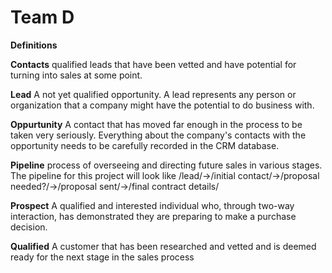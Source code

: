# **Team D**

**Definitions**

**Contacts** qualified leads that have been vetted and have potential for turning into sales at some point.

**Lead** A not yet qualified opportunity. A lead represents any person or organization that a company might have the potential to do business with.

**Oppurtunity** A contact that has moved far enough in the process to be taken very seriously. Everything about the company's contacts with the opportunity needs to be carefully recorded in the CRM database.

**Pipeline** process of overseeing and directing future sales in various stages. The pipeline for this project
will look like /lead/->/initial contact/->/proposal needed?/->/proposal sent/->/final contract details/

**Prospect** A qualified and interested individual who, through two-way interaction, has demonstrated they are preparing to make a purchase decision.

**Qualified** A customer that has been researched and vetted and is deemed ready for the next stage in the sales process






